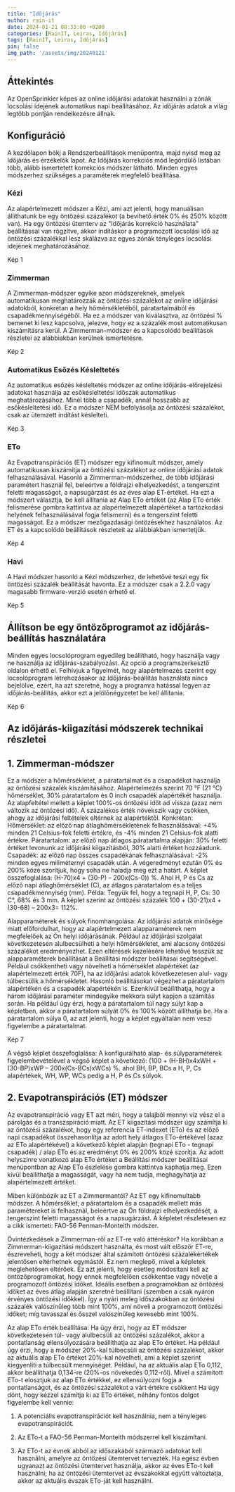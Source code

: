 ```yaml
---
title: "Időjárás"
author: rain-it
date: 2024-01-21 08:33:00 +0200
categories: [RainIT, Leiras, Időjárás]
tags: [RainIT, Leiras, Időjárás]
pin: false
img_path: '/assets/img/20240121'
---
```



## Áttekintés
Az OpenSprinkler képes az online időjárási adatokat használni a zónák locsolási idejének automatikus napi beállításához. Az időjárás adatok a világ legtöbb pontján rendelkezésre állnak.

## Konfiguráció
A kezdőlapon bökj a Rendszerbeállítások menüpontra, majd nyisd meg az Időjárás és érzékelők lapot. Az Időjárás korrekciós mód legördülő listában több, alább ismertetett korrekciós módszer látható. Minden egyes módszerhez szükséges a paraméterek megfelelő beállítása.

### Kézi
Az alapértelmezett módszer a Kézi, ami azt jelenti, hogy manuálisan állíthatunk be egy öntözési százalékot (a bevihető érték 0% és 250% között van). Ha egy öntözési ütemterv az "Időjárás korrekció használata" beállítással van rögzítve, akkor indításkor a programozott locsolási idő az öntözési százalékkal lesz skálázva az egyes zónák tényleges locsolási idejének meghatározásához.

Kép 1 

### Zimmerman
A Zimmerman-módszer egyike azon módszereknek, amelyek automatikusan meghatározzák az öntözési százalékot az online időjárási adatokból, konkrétan a hely hőmérsékletéből, páratartalmából és csapadékmennyiségéből. Ha ez a módszer van kiválasztva, az öntözési % bemenet ki lesz kapcsolva, jelezve, hogy ez a százalék most automatikusan kiszámításra kerül. A Zimmerman-módszer és a kapcsolódó beállítások részletei az alábbiakban kerülnek ismertetésre.

Kép 2 

### Automatikus Esőzés Késleltetés
Az automatikus esőzés késleltetés módszer az online időjárás-előrejelzési adatokat használja az esőkésleltetési időszak automatikus meghatározásához. Minél több a csapadék, annál hosszabb az esőkésleltetési idő. Ez a módszer NEM befolyásolja az öntözési százalékot, csak az ütemzett indítást késlelteti.

Kép 3 

### ETo
Az Evapotranspirációs (ET) módszer egy kifinomult módszer, amely automatikusan kiszámítja az öntözési százalékot az online időjárási adatok felhasználásával. Hasonló a Zimmerman-módszerhez, de több időjárási paramétert használ fel, beleértve a földrajzi elhelyezkedést, a tengerszint feletti magasságot, a napsugárzást és az éves alap ET-értéket. Ha ezt a módszert választja, be kell állítania az Alap ETo értéket (az Alap ETo érték felismerése gombra kattintva az alapértelmezett alapértéket a tartózkodási helyének felhasználásával fogja felismerni) és a tengerszint feletti magasságot. Ez a módszer mezőgazdasági öntözésekhez használatos. Az ET és a kapcsolódó beállítások részleteit az alábbiakban ismertetjük.

Kép 4 

### Havi
A Havi módszer hasonló a Kézi módszerhez, de lehetővé teszi egy fix öntözési százalék beállítását havonta. Ez a módszer csak a 2.2.0 vagy magasabb firmware-verzió esetén érhető el.

Kép 5 

## Állítson be egy öntözőprogramot az időjárás-beállítás használatára


Minden egyes locsolóprogram egyedileg beállítható, hogy használja vagy ne használja az időjárás-szabályozást. Az opció a programszerkesztő oldalon érhető el. Felhívjuk a figyelmét, hogy alapértelmezés szerint egy locsolóprogram létrehozásakor az Időjárás-beállítás használata nincs bejelölve, ezért, ha azt szeretné, hogy a programra hatással legyen az időjárás-beállítás, akkor ezt a jelölőnégyzetet be kell állítania.

Kép 6 

## Az időjárás-kiigazítási módszerek technikai részletei

## 1. Zimmerman-módszer
Ez a módszer a hőmérsékletet, a páratartalmat és a csapadékot használja az öntözési százalék kiszámításához. Alapértelmezés szerint 70 °F (21 °C) hőmérséklet, 30% páratartalom és 0 inch csapadék alapértékét használja. Az alapfeltétel mellett a képlet 100%-os öntözési időt ad vissza (azaz nem változik az öntözési idő). A százalékos érték növekszik vagy csökken, ahogy az időjárási feltételek eltérnek az alapértéktől. Konkrétan:
Hőmérséklet: az előző nap átlaghőmérsékletének felhasználásával: +4% minden 21 Celsius-fok feletti értékre, és -4% minden 21 Celsius-fok alatti értékre.
Páratartalom: az előző nap átlagos páratartalma alapján: 30% feletti értéket levonunk az időjárási kiigazításból, 30% alatti értéket hozzáadunk. 
Csapadék: az előző nap összes csapadékának felhasználásával: -2% minden egyes miliméternyi csapadék után. 
A végeredményt ezután 0% és 200% közé szorítjuk, hogy soha ne haladja meg ezt a határt.
A képlet összefoglalása: (H-70)x4 + (30-P) – 200x(Cs-0)) %.
Ahol H, P és Cs az előző napi átlaghőmérséklet (C), az átlagos páratartalom és a teljes csapadékmennyiség (mm). 
Példa: Tegyük fel, hogy a tegnapi H, P, Cs: 30 C°, 68% és 3 mm. A képlet szerint az öntözési százalék 100 + (30-21)x4 + (30-68) – 200x3= 112%.

Alapparaméterek és súlyok finomhangolása: Az időjárási adatok minősége miatt előfordulhat, hogy az alapértelmezett alapparaméterek nem megfelelőek az Ön helyi időjárásának. Például az időjárási szolgálat következetesen alulbecsülheti a helyi hőmérsékletet, ami alacsony öntözési százalékot eredményezhet. Ezen eltérések kezelésére lehetővé tesszük az alapparaméterek beállítását a Beállítási módszer beállításai segítségével. Például csökkentheti vagy növelheti a hőmérséklet alapértékét (az alapértelmezett érték 70F), ha az időjárási adatok következetesen alul- vagy túlbecsülik a hőmérsékletet. Hasonló beállításokat végezhet a páratartalom alapértékén és a csapadék alapértékén is.
Ezenkívül beállíthatja, hogy a három időjárási paraméter mindegyike mekkora súlyt kapjon a számítás során. Ha például úgy érzi, hogy a páratartalom túl nagy súlyt kap a képletben, akkor a páratartalom súlyát 0% és 100% között állíthatja be. Ha a páratartalom súlya 0, az azt jelenti, hogy a képlet egyáltalán nem veszi figyelembe a páratartalmat.

Kép 7 

A végső képlet összefoglalása: A konfigurálható alap- és súlyparaméterek figyelembevételével a végső képlet a következő:
(100 + (H-BH)x4xWH + (30-BP)xWP – 200x(Cs-BCs)xWCs) %.
ahol BH, BP, BCs a H, P, Cs alapértékek, WH, WP, WCs pedig a H, P és Cs súlyok.


## 2. Evapotranspirációs (ET) módszer
Az evapotranspiráció vagy ET azt méri, hogy a talajból mennyi víz vész el a párolgás és a transzspiráció miatt. Az ET kiigazítási módszer úgy számítja ki az öntözési százalékot, hogy egy referencia ET-indexet (ETo) és az előző napi csapadékot összehasonlítja az adott hely átlagos ETo-értékével (azaz az ETo alapértékével) a következő képlet alapján
(tegnapi ETo - tegnapi csapadék) / alap ETo és az eredményt 0% és 200% közé szorítja. Az adott helyszínre vonatkozó alap ETo értéket a Beállítási módszer beállításai menüpontban az Alap ETo észlelése gombra kattintva kaphatja meg. Ezen kívül beállíthatja a magasságát, vagy ha nem tudja, meghagyhatja az alapértelmezett értéket.

Miben különbözik az ET a Zimmermantól? Az ET egy kifinomultabb módszer. A hőmérséklet, a páratartalom és a csapadék mellett más paramétereket is felhasznál, beleértve az Ön földrajzi elhelyezkedését, a tengerszint feletti magasságot és a napsugárzást. A képletet részletesen ez a cikk ismerteti: FAO-56 Penman-Monteith módszer.

Óvintézkedések a Zimmerman-ről az ET-re való áttéréskor? Ha korábban a Zimmerman-kiigazítási módszert használta, és most vált először ET-re, észreveheti, hogy a két módszer által számított öntözési százalékértékek jelentősen eltérhetnek egymástól. Ez nem meglepő, mivel a képletek meglehetősen eltérőek. Ez azt jelenti, hogy esetleg módosítani kell az öntözőprogramokat, hogy ennek megfelelően csökkentse vagy növelje a programozott öntözési időket. Ideális esetben a programokban az öntözési időket az éves átlag alapján szeretné beállítani (szemben a csak nyáron érvényes öntözési időkkel). Így a nyári meleg időszakokban az öntözési százalék valószínűleg több mint 100%, ami növeli a programozott öntözési időket; míg tavasszal és ősszel valószínűleg kevesebb mint 100%. 

Az alap ETo érték beállítása: Ha úgy érzi, hogy az ET módszer következetesen túl- vagy alulbecsüli az öntözési százalékot, akkor a pontatlanság ellensúlyozására beállíthatja az alap ETo értéket. Ha például úgy érzi, hogy a módszer 20%-kal túlbecsüli az öntözési százalékot, akkor az aktuális alap ETo értéket 20%-kal növelheti, ami a képlet szerint kiegyenlíti a túlbecsült mennyiséget. Például, ha az aktuális alap ETo 0,112, akkor beállíthatja 0,134-re (20%-os növekedés 0,112-ről). Mivel a számított ETo-t elosztjuk az alap ETo értékkel, ez ellensúlyozni fogja a pontatlanságot, és az öntözési százalékot a várt értékre csökkent
Ha úgy dönt, hogy kézzel számítja ki az ETo értéket, néhány fontos dolgot figyelembe kell vennie:

1.	A potenciális evapotranspirációt kell használnia, nem a tényleges evapotranspirációt.

2.	Az ETo-t a FAO-56 Penman-Monteith módszerrel kell kiszámítani.

3.	Az ETo-t az évnek abból az időszakából származó adatokat kell használni, amelyre az öntözési ütemtervet tervezték. Ha egész évben ugyanazt az öntözési ütemtervet használja, akkor az éves ETo-t kell használni; ha az öntözési ütemtervet az évszakokkal együtt változtatja, akkor az aktuális évszak ETo-ját kell használni.
